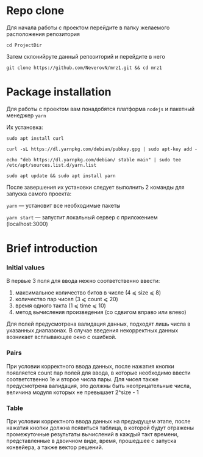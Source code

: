 # Repo clone

Для начала работы с проектом перейдите в папку желаемого расположения репозитория

`cd ProjectDir`

Затем склонийруте данный репозиторий и перейдите в него

`git clone https://github.com/NeverovN/mrz1.git && cd mrz1` 

# Package installation

Для работы с проектом вам понадобятся платформа `nodejs` и пакетный менеджер `yarn`

Их установка:

 `sudo apt install curl`

 `curl -sL https://dl.yarnpkg.com/debian/pubkey.gpg | sudo apt-key add -`
 
 `echo "deb https://dl.yarnpkg.com/debian/ stable main" | sudo tee /etc/apt/sources.list.d/yarn.list`
 
 `sudo apt update && sudo apt install yarn`
 
После завершения их установки следует выполнить 2 команды для запуска самого проекта:

 `yarn` — установит все необходимые пакеты
 
 `yarn start` — запустит локальный сервер с приложением (localhost:3000)
 
# Brief introduction

### Initial values

В первые 3 поля для ввода нежно соответственно ввести:
1. максимальное количество битов в числе (4 ⩽ size ⩽ 8)
2. количество пар чисел (3 ⩽ count ⩽ 20)
3. время одного такта (1 ⩽ time ⩽ 10)
4. метод вычисления произведения (со сдвигом вправо или влево)

Для полей предусмотрена валидация данных, подходят лишь числа в указанных диапазонах. В случае введения некорректных данных возникает всплывающее окно с ошибкой.

### Pairs

При условии корректного ввода данных, после нажатия кнопки появляется count пар полей для ввода, в которые необходимо ввести соответственно 1е и второе числа пары. Для чисел также предусмотрена валидация, это должны быть неотрицательные числа, величина модуля которых не превышает 2^size - 1

### Table

При условии корректного ввода данных на предыдущем этапе, после нажатия кнопки должна появиться таблица, в которой будут отражены промежуточные результаты вычислений в каждый такт времени, представленные в двоичном виде, время, прошедшее с запуска конвейера, а также вектор решений.

